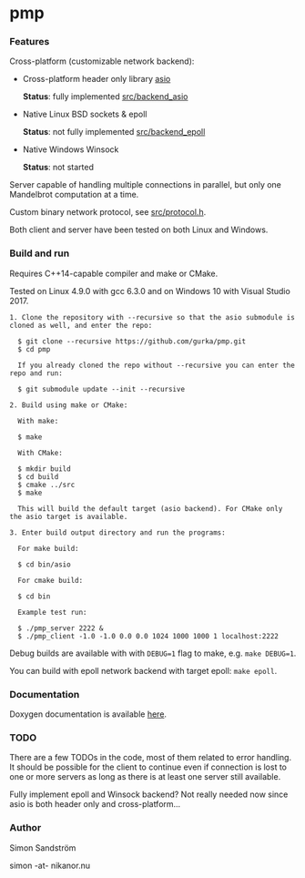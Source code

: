 # pmp
### Features

Cross-platform (customizable network backend):
* Cross-platform header only library [asio](https://think-async.com/)
  
  **Status**: fully implemented [src/backend_asio](src/backend_asio)

* Native Linux BSD sockets & epoll
  
  **Status**: not fully implemented [src/backend_epoll](src/backend_epoll)

* Native Windows Winsock
  
  **Status**: not started

Server capable of handling multiple connections in parallel, but only one Mandelbrot computation at a time.

Custom binary network protocol, see [src/protocol.h](src/protocol.h).

Both client and server have been tested on both Linux and Windows.

### Build and run

Requires C++14-capable compiler and make or CMake.

Tested on Linux 4.9.0 with gcc 6.3.0 and on Windows 10 with Visual Studio 2017.

```
1. Clone the repository with --recursive so that the asio submodule is cloned as well, and enter the repo:

  $ git clone --recursive https://github.com/gurka/pmp.git
  $ cd pmp

  If you already cloned the repo without --recursive you can enter the repo and run:

  $ git submodule update --init --recursive

2. Build using make or CMake:

  With make:

  $ make

  With CMake:

  $ mkdir build
  $ cd build
  $ cmake ../src
  $ make

  This will build the default target (asio backend). For CMake only the asio target is available.

3. Enter build output directory and run the programs:

  For make build:

  $ cd bin/asio

  For cmake build:

  $ cd bin

  Example test run:

  $ ./pmp_server 2222 &
  $ ./pmp_client -1.0 -1.0 0.0 0.0 1024 1000 1000 1 localhost:2222
```

Debug builds are available with with `DEBUG=1` flag to make, e.g. `make DEBUG=1`.

You can build with epoll network backend with target epoll: `make epoll`.

### Documentation

Doxygen documentation is available [here](https://gurka.github.io/pmp/doxygen/html/index.html).

### TODO

There are a few TODOs in the code, most of them related to error handling. It should be possible for the client to continue even if connection is lost to one or more servers as long as there is at least one server still available.

Fully implement epoll and Winsock backend? Not really needed now since asio is both header only and cross-platform...

### Author
Simon Sandström

simon -at- nikanor.nu
